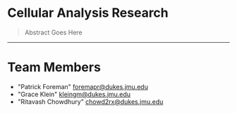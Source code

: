 # Cellular Analysis Research
> Abstract Goes Here
<hr>

# <a name="team-members"></a>Team Members
* "Patrick Foreman" <foremapr@dukes.jmu.edu>
* "Grace Klein" <kleingm@dukes.jmu.edu>
* "Ritavash Chowdhury" <chowd2rx@dukes.jmu.edu>
